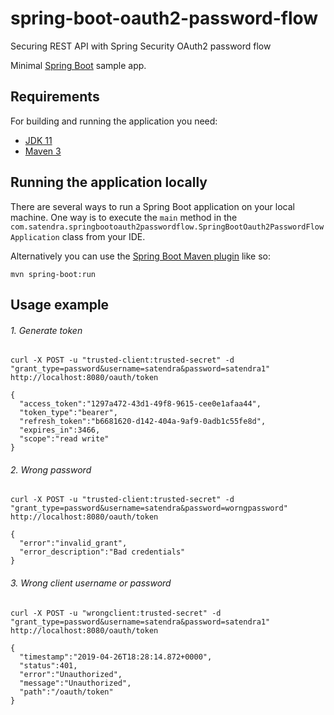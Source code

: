 # spring-boot-oauth2-password-flow

Securing REST API with Spring Security OAuth2 password flow

Minimal [Spring Boot](http://projects.spring.io/spring-boot/) sample app.

## Requirements

For building and running the application you need:

- [JDK 11](http://www.oracle.com/technetwork/java/javase/downloads/jdk8-downloads-2133151.html)
- [Maven 3](https://maven.apache.org)

## Running the application locally

There are several ways to run a Spring Boot application on your local machine. One way is to execute the `main` method in the `com.satendra.springbootoauth2passwordflow.SpringBootOauth2PasswordFlowApplication` class from your IDE.

Alternatively you can use the [Spring Boot Maven plugin](https://docs.spring.io/spring-boot/docs/current/reference/html/build-tool-plugins-maven-plugin.html) like so:

```shell
mvn spring-boot:run
```
## Usage example
###### 1. Generate token
```jshelllanguage
curl -X POST -u "trusted-client:trusted-secret" -d "grant_type=password&username=satendra&password=satendra1" http://localhost:8080/oauth/token

{
  "access_token":"1297a472-43d1-49f8-9615-cee0e1afaa44",
  "token_type":"bearer",
  "refresh_token":"b6681620-d142-404a-9af9-0adb1c55fe8d",
  "expires_in":3466,
  "scope":"read write"
}
```
###### 2. Wrong password
```jshelllanguage
curl -X POST -u "trusted-client:trusted-secret" -d "grant_type=password&username=satendra&password=worngpassword" http://localhost:8080/oauth/token

{
  "error":"invalid_grant",
  "error_description":"Bad credentials"
}

```
###### 3. Wrong client username or password
```jshelllanguage
curl -X POST -u "wrongclient:trusted-secret" -d "grant_type=password&username=satendra&password=satendra1" http://localhost:8080/oauth/token

{
  "timestamp":"2019-04-26T18:28:14.872+0000",
  "status":401,
  "error":"Unauthorized",
  "message":"Unauthorized",
  "path":"/oauth/token"
}

```
